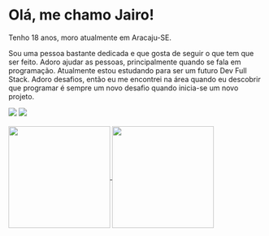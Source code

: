 # Olá, me chamo Jairo!

<p>Tenho 18 anos, moro atualmente em Aracaju-SE.</p>
<p>Sou uma pessoa bastante dedicada e que gosta de seguir o que tem que ser feito. Adoro ajudar as pessoas, principalmente quando se fala em programação. Atualmente estou estudando para ser um futuro Dev Full Stack. Adoro desafios, então eu me encontrei na área quando eu descobrir que programar é sempre um novo desafio quando inicia-se um novo projeto.</p>
<div>
  <a href ="mailto:jaironetodev@gmail.com"><img src="https://img.shields.io/badge/Gmail-D14836?style=for-the-badge&logo=gmail&logoColor=white" target="_blank"></a>
  <a href="https://www.linkedin.com/in/jaironetodev" target="_blank"><img src="https://img.shields.io/badge/-LinkedIn-%230077B5?style=for-the-badge&logo=linkedin&logoColor=white" target="_blank">
</div>
<br>
<div style="display: inline_block">
  <img height=200 align="center" src="https://github-readme-stats.vercel.app/api?username=anuraghazra" />
  <img height=200 align="center" src="https://github-readme-stats.vercel.app/api/top-langs?username=anuraghazra&layout=compact&&size_weight=0.5&count_weight=0.5&count=5%card_width=320" />
</div>


<img  />
